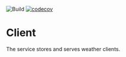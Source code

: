 ![Build](https://github.com/Illine/weather-client/workflows/release/badge.svg) [![codecov](https://codecov.io/gh/Illine/weather-client/branch/master/graph/badge.svg)](https://codecov.io/gh/Illine/weather-client)

# Client
The service stores and serves weather clients.